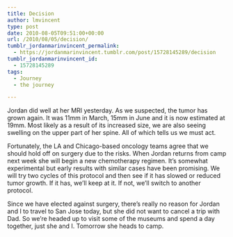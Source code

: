 ```yaml
---
title: Decision
author: lmvincent
type: post
date: 2010-08-05T09:51:00+00:00
url: /2010/08/05/decision/
tumblr_jordanmarinvincent_permalink:
  - https://jordanmarinvincent.tumblr.com/post/15728145289/decision
tumblr_jordanmarinvincent_id:
  - 15728145289
tags:
  - Journey
  - the journey

---
```

Jordan did well at her MRI yesterday. As we suspected, the tumor has grown again. It was 11mm in March, 15mm in June and it is now estimated at 19mm. Most likely as a result of its increased size, we are also seeing swelling on the upper part of her spine. All of which tells us we must act.

Fortunately, the LA and Chicago-based oncology teams agree that we should hold off on surgery due to the risks. When Jordan returns from camp next week she will begin a new chemotherapy regimen. It&rsquo;s somewhat experimental but early results with similar cases have been promising. We will try two cycles of this protocol and then see if it has slowed or reduced tumor growth. If it has, we&rsquo;ll keep at it. If not, we&rsquo;ll switch to another protocol.

Since we have elected against surgery, there&rsquo;s really no reason for Jordan and I to travel to San Jose today, but she did not want to cancel a trip with Dad. So we&rsquo;re headed up to visit some of the museums and spend a day together, just she and I. Tomorrow she heads to camp.

<div class="blogger-post-footer">
  <img loading="lazy" width="1" height="1" src="https://blogger.googleusercontent.com/tracker/9039099668816362935-8894641136841085209?l=jordansjourney2.blogspot.com" alt="" />
</div>
